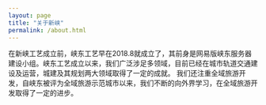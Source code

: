 ```yaml
---
layout: page
title: "关于新峡"
permalink: /about.html
---
```


在新峡工艺成立前，峡东工艺早在2018.8就成立了，其前身是网易版峡东服务器建设小组。峡东工艺成立以来，我们广泛涉足多领域，目前已经在城市轨道交通建设及运营，城建及其规划两大领域取得了一定的成就。
我们还注重全域旅游开发，自峡东被评为全域旅游示范城市以来，我们不断的向外界学习，在全域旅游开发取得了一定的进步。



[jekyll-organization]: https://github.com/jekyll
